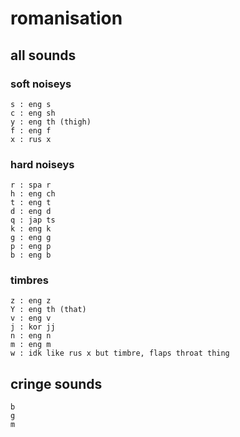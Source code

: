 # romanisation
## all sounds
### soft noiseys
```
s : eng s
c : eng sh
y : eng th (thigh)
f : eng f
x : rus x
```
### hard noiseys
```
r : spa r
h : eng ch
t : eng t
d : eng d
q : jap ts
k : eng k
g : eng g
p : eng p
b : eng b
```
### timbres
```
z : eng z
Y : eng th (that)
v : eng v
j : kor jj
n : eng n
m : eng m
w : idk like rus x but timbre, flaps throat thing
```
## cringe sounds
```
b
g
m
```
